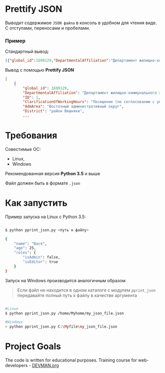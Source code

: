 # Prettify JSON

Выводит содержимое `JSON файла` в консоль в удобном для чтения виде. С отступами, переносами и пробелами.

### Пример

Стандартный вывод:
```json
[{"global_id":1699129,"DepartmentalAffiliation":"Департамент жилищно-коммунального хозяйства города Москвы","ID":1,"ClarificationOfWorkingHours":"Посещение (по согласованию с управляющим): ежедневно 12:00-16:00 кроме понедельника(санитарный день);  для желающих взять животное ежедневно 08:00-17:00","AdmArea":"Восточный административный округ","District":"район Вешняки",
```

Вывод с помощью **Prettify JSON**

```json
[
    {
        "global_id": 1699129,
        "DepartmentalAffiliation": "Департамент жилищно-коммунального хозяйства города Москвы",
        "ID": 1,
        "ClarificationOfWorkingHours": "Посещение (по согласованию с управляющим): ежедневно 12:00-16:00 кроме понедельника(санитарный день);  для желающих взять животное ежедневно 08:00-17:00",
        "AdmArea": "Восточный административный округ",
        "District": "район Вешняки",
        ...
```

# Требования

Совестимые OC:
* Linux,
* Windows

Рекомендованная версия **Python 3.5** и выше

Файл должен быть в формате `.json`
# Как запустить

Пример запуска на Linux с Python 3.5:

```bash

$ python pprint_json.py <путь к файлу>

{
    "name": "Вася",
    "age": 25,
    "roles": {
        "isAdmin": false,
        "isEditor": true
    }
}
```

Запуск на Windows производится аналогичным образом

> Если файл не находится в одном каталоге с модулем `pprint_json` передавайте полный путь к файлу в качестве аргумента
```bash

#Linux
$ python pprint_json.py /home/Myhome/my_json_file.json

#Windows
> python pprint_json.py C:\Myfile\my_json_file.json

```

# Project Goals

The code is written for educational purposes. Training course for web-developers - [DEVMAN.org](https://devman.org)
